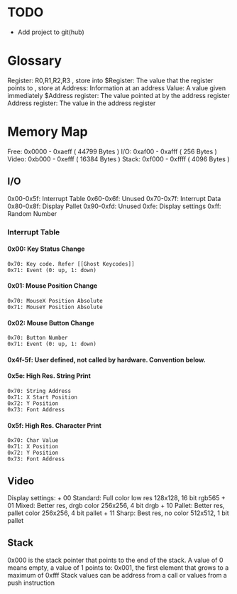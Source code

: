 # TODO
 + Add project to git(hub)
# Glossary
Register:           R0,R1,R2,R3                             , store into
\$Register:          The value that the register points to   , store at
Address:            Information at an address
Value:              A value given immediately
\$Address register:  The value pointed at by the address register
Address register:   The value in the address register

# Memory Map
Free:  0x0000 - 0xaeff ( 44799 Bytes )
I/O:   0xaf00 - 0xafff (   256 Bytes )
Video: 0xb000 - 0xefff ( 16384 Bytes )
Stack: 0xf000 - 0xffff (  4096 Bytes )

## I/O
0x00-0x5f: Interrupt Table
0x60-0x6f: Unused
0x70-0x7f: Interrupt Data
0x80-0x8f: Display Pallet
0x90-0xfd: Unused
0xfe: Display settings
0xff: Random Number

### Interrupt Table
#### 0x00: Key Status Change
	0x70: Key code. Refer [[Ghost Keycodes]]
	0x71: Event (0: up, 1: down)
#### 0x01: Mouse Position Change
	0x70: MouseX Position Absolute
	0x71: MouseY Position Absolute
#### 0x02: Mouse Button Change
	0x70: Button Number
	0x71: Event (0: up, 1: down)
#### 0x4f-5f: User defined, not called by hardware. Convention below.
#### 0x5e: High Res. String Print
	0x70: String Address
	0x71: X Start Position
	0x72: Y Position
	0x73: Font Address
#### 0x5f: High Res. Character Print
	0x70: Char Value
	0x71: X Position
	0x72: Y Position
	0x73: Font Address
## Video
Display settings:
    + 00 Standard: Full color low res       128x128, 16 bit rgb565
    + 01 Mixed: Better res, drgb color      256x256,  4 bit drgb
    + 10 Pallet: Better res, pallet color   256x256,  4 bit pallet
    + 11 Sharp: Best res, no color          512x512,  1 bit pallet
## Stack
0x000 is the stack pointer that points to the end of the stack. A value of 0 means empty, a value of 1 points to:
0x001, the first element that grows to a maximum of 0xfff
Stack values can be address from a call or values from a push instruction